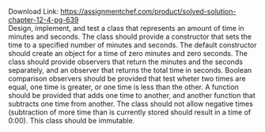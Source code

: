 Download Link: https://assignmentchef.com/product/solved-solution-chapter-12-4-pg-639
<br>
Design, implement, and test a class that represents an amount of time in minutes and seconds. The class should provide a constructor that sets the time to a specified number of minutes and seconds. The default constructor should create an object for a time of zero minutes and zero seconds. The class should provide observers that return the minutes and the seconds separately, and an observer that returns the total time in seconds. Boolean comparison observers should be provided that test wheter two times are equal, one time is greater, or one time is less than the other. A function should be provided that adds one time to another, and another function that subtracts one time from another. The class should not allow negative times (subtraction of more time than is currently stored should result in a time of 0:00). This class should be immutable.


